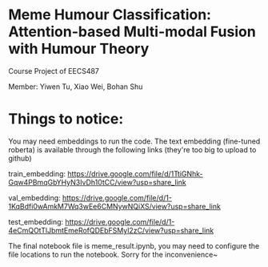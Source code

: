 # Meme Humour Classification: Attention-based Multi-modal Fusion with Humour Theory

Course Project of EECS487

Member: Yiwen Tu, Xiao Wei, Bohan Shu

# Things to notice:
You may need embeddings to run the code. The text embedding (fine-tuned roberta) is available through the following links (they're too big to upload to github)

train_embedding: https://drive.google.com/file/d/1TtiGNhk-Gqw4PBmqGbYHyN3IvDh10tCC/view?usp=share_link

val_embedding: https://drive.google.com/file/d/1-1KqBdfi0wAmkM7Wq3wEe6CMNywNQiXS/view?usp=share_link 

test_embedding: https://drive.google.com/file/d/1-4eCmQOtTlJbmtEmeRofQDEbFSMyl2zC/view?usp=share_link

The final notebook file is meme_result.ipynb, you may need to configure the file locations to run the notebook. Sorry for the inconvenience~
